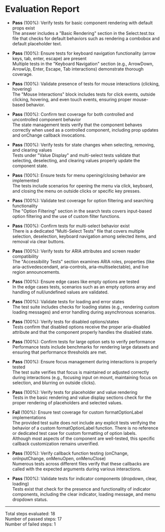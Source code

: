 # Evaluation Report

- **Pass** (100%): Verify tests for basic component rendering with default props exist  
  The answer includes a "Basic Rendering" section in the Select.test.tsx file that checks for default behaviors such as rendering a combobox and default placeholder text.

- **Pass** (100%): Ensure tests for keyboard navigation functionality (arrow keys, tab, enter, escape) are present  
  Multiple tests in the "Keyboard Navigation" section (e.g., ArrowDown, ArrowUp, Enter, Escape, Tab interactions) demonstrate thorough coverage.

- **Pass** (100%): Validate presence of tests for mouse interactions (clicking, hovering)  
  The "Mouse Interactions" block includes tests for click events, outside clicking, hovering, and even touch events, ensuring proper mouse-based behavior.

- **Pass** (100%): Confirm test coverage for both controlled and uncontrolled component behavior  
  The state management tests verify that the component behaves correctly when used as a controlled component, including prop updates and onChange callback invocations.

- **Pass** (100%): Verify tests for state changes when selecting, removing, and clearing values  
  Tests under "Value Display" and multi-select tests validate that selecting, deselecting, and clearing values properly update the component state.

- **Pass** (100%): Ensure tests for menu opening/closing behavior are implemented  
  The tests include scenarios for opening the menu via click, keyboard, and closing the menu on outside clicks or specific key presses.

- **Pass** (100%): Validate test coverage for option filtering and searching functionality  
  The "Option Filtering" section in the search tests covers input-based option filtering and the use of custom filter functions.

- **Pass** (100%): Confirm tests for multi-select behavior exist  
  There is a dedicated "Multi-Select Tests" file that covers multiple selection, deselection, keyboard navigation among selected items, and removal via clear buttons.

- **Pass** (100%): Verify tests for ARIA attributes and screen reader compatibility  
  The "Accessibility Tests" section examines ARIA roles, properties (like aria-activedescendant, aria-controls, aria-multiselectable), and live region announcements.

- **Pass** (100%): Ensure edge cases like empty options are tested  
  In the edge cases tests, scenarios such as an empty options array and handling of null/undefined values are validated.

- **Pass** (100%): Validate tests for loading and error states  
  The test suite includes checks for loading states (e.g., rendering custom loading messages) and error handling during asynchronous scenarios.

- **Pass** (100%): Verify tests for disabled options/states  
  Tests confirm that disabled options receive the proper aria-disabled attribute and that the component properly handles the disabled state.

- **Pass** (100%): Confirm tests for large option sets to verify performance  
  Performance tests include benchmarks for rendering large datasets and ensuring that performance thresholds are met.

- **Pass** (100%): Ensure focus management during interactions is properly tested  
  The test suite verifies that focus is maintained or adjusted correctly during interactions (e.g., focusing input on mount, maintaining focus on selection, and blurring on outside clicks).

- **Pass** (100%): Verify tests for placeholder and value rendering  
  Tests in the basic rendering and value display sections check for the proper rendering of placeholders and selected values.

- **Fail** (100%): Ensure test coverage for custom formatOptionLabel implementations  
  The provided test suite does not include any explicit tests verifying the behavior of a custom formatOptionLabel function. There is no reference or dedicated test case for custom formatting of option labels.  
  Although most aspects of the component are well-tested, this specific callback customization remains unverified.

- **Pass** (100%): Verify callback function testing (onChange, onInputChange, onMenuOpen, onMenuClose)  
  Numerous tests across different files verify that these callbacks are called with the expected arguments during various interactions.

- **Pass** (100%): Validate tests for indicator components (dropdown, clear, loading)  
  Tests exist that check for the presence and functionality of indicator components, including the clear indicator, loading message, and menu dropdown status.

---

Total steps evaluated: 18  
Number of passed steps: 17  
Number of failed steps: 1